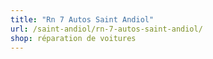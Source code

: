 ```yaml
---
title: "Rn 7 Autos Saint Andiol"
url: /saint-andiol/rn-7-autos-saint-andiol/
shop: réparation de voitures
---
```

